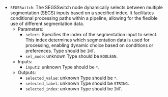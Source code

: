 - `SEGSSwitch`: The SEGSSwitch node dynamically selects between multiple segmentation (SEGS) inputs based on a specified index. It facilitates conditional processing paths within a pipeline, allowing for the flexible use of different segmentation data.
    - Parameters:
        - `select`: Specifies the index of the segmentation input to select. This index determines which segmentation data is used for processing, enabling dynamic choice based on conditions or preferences. Type should be `INT`.
        - `sel_mode`: unknown Type should be `BOOLEAN`.
    - Inputs:
        - `input1`: unknown Type should be `*`.
    - Outputs:
        - `selected_value`: unknown Type should be `*`.
        - `selected_label`: unknown Type should be `STRING`.
        - `selected_index`: unknown Type should be `INT`.
